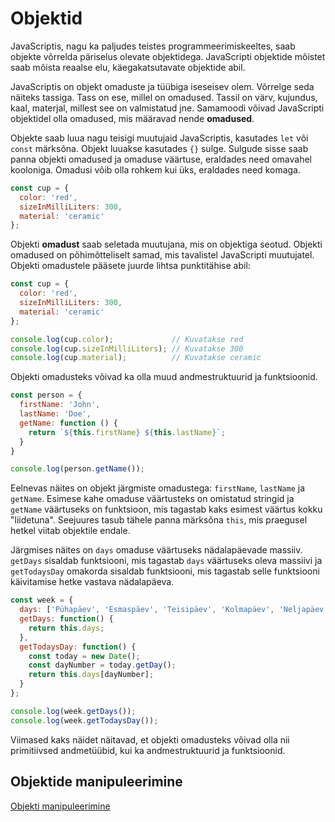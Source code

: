 # Objektid

JavaScriptis, nagu ka paljudes teistes programmeerimiskeeltes, saab objekte võrrelda päriselus olevate objektidega. JavaScripti objektide mõistet saab mõista reaalse elu, käegakatsutavate objektide abil.

JavaScriptis on objekt omaduste ja tüübiga iseseisev olem. Võrrelge seda näiteks tassiga. Tass on ese, millel on omadused. Tassil on värv, kujundus, kaal, materjal, millest see on valmistatud jne. Samamoodi võivad JavaScripti objektidel olla omadused, mis määravad nende **omadused**.

Objekte saab luua nagu teisigi muutujaid JavaScriptis, kasutades `let` või `const` märksõna. Objekt luuakse kasutades `{}` sulge. Sulgude sisse saab panna objekti omadused ja omaduse väärtuse, eraldades need omavahel kooloniga. Omadusi võib olla rohkem kui üks, eraldades need komaga.

```javascript
const cup = {
  color: 'red',
  sizeInMilliLiters: 300,
  material: 'ceramic' 
};
```

Objekti **omadust** saab seletada muutujana, mis on objektiga seotud. Objekti omadused on põhimõtteliselt samad, mis tavalistel JavaScripti muutujatel. Objekti omadustele pääsete juurde lihtsa punktitähise abil:

```javascript
const cup = {
  color: 'red',
  sizeInMilliLiters: 300,
  material: 'ceramic' 
};

console.log(cup.color);             // Kuvatakse red
console.log(cup.sizeInMilliLiters); // Kuvatakse 300
console.log(cup.material);          // Kuvatakse ceramic
```

Objekti omadusteks võivad ka olla muud andmestruktuurid ja funktsioonid.

```javascript
const person = {
  firstName: 'John',
  lastName: 'Doe',
  getName: function () {
    return `${this.firstName} ${this.lastName}`;
  }
}

console.log(person.getName());
```

Eelnevas näites on objekt järgmiste omadustega: `firstName`, `lastName` ja `getName`. Esimese kahe omaduse väärtusteks on omistatud stringid ja `getName` väärtuseks on funktsioon, mis tagastab kaks esimest väärtus kokku "liidetuna". Seejuures tasub tähele panna märksõna `this`, mis praegusel hetkel viitab objektile endale.


Järgmises näites on `days` omaduse väärtuseks nädalapäevade massiiv. `getDays` sisaldab funktsiooni, mis tagastab `days` väärtuseks oleva massiivi ja `getTodaysDay` omakorda sisaldab funktsiooni, mis tagastab selle funktsiooni käivitamise hetke vastava nädalapäeva.

```javascript
const week = {
  days: ['Pühapäev', 'Esmaspäev', 'Teisipäev', 'Kolmapäev', 'Neljapäev', 'Reede', 'Laupäev'],
  getDays: function() {
    return this.days;
  },
  getTodaysDay: function() {
    const today = new Date();
    const dayNumber = today.getDay();
    return this.days[dayNumber];
  }
};

console.log(week.getDays());
console.log(week.getTodaysDay());
```

Viimased kaks näidet näitavad, et objekti omadusteks võivad olla nii primitiivsed andmetüübid, kui ka andmestruktuurid ja funktsioonid.

## Objektide manipuleerimine

[Objekti manipuleerimine](../objektiManipuleerimine/about.md)